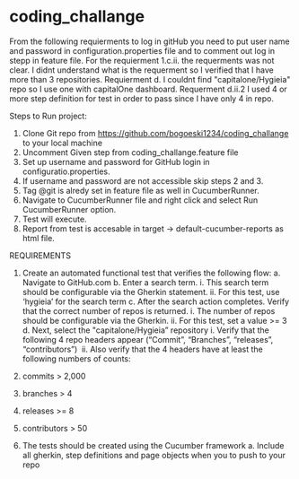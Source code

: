 # coding_challange

From the following requierments to log in gitHub you need to put user name and password in configuration.properties file and to comment out log in stepp in feature file.
For the requierment 1.c.ii. the requerments was not clear. I didnt understand what is the requerment so I verified that I have more than 3 repositories. 
Requierment d. I couldnt find "capitalone/Hygieia" repo so I use one with capitalOne dashboard. 
Requerment d.ii.2 I used 4 or more step definition for test in order to pass since I have only 4 in repo.

Steps to Run project: 
1. Clone Git repo from https://github.com/bogoeski1234/coding_challange to your local machine 
2. Uncomment Given step from coding_challange.feature file 
3. Set up username and password for GitHub login in configuratio.properties. 
4. If username and password are not accessible skip steps 2 and 3. 
5. Tag @git is alredy set in feature file as well in CucumberRunner.
6. Navigate to CucumberRunner file and right click and select Run CucumberRunner option. 
7. Test will execute. 
8. Report from test is accesable in target -> default-cucumber-reports as html file.


REQUIREMENTS
1. Create an automated functional test that verifies the following flow:
a. Navigate to GitHub.com
b. Enter a search term.
i. This search term should be configurable via the Gherkin statement.
ii. For this test, use ‘hygieia’ for the search term
c. After the search action completes. Verify that the correct number of repos is returned.
i. The number of repos should be configurable via the Gherkin.
ii. For this test, set a value &gt;= 3
d. Next, select the &quot;capitalone/Hygieia” repository
i. Verify that the following 4 repo headers appear (“Commit”, “Branches”, “releases”, “contributors”) 
ii. Also verify that the 4 headers have at least the following numbers of counts: 
1. commits &gt; 2,000
2. branches &gt; 4
3. releases &gt;= 8
4. contributors &gt; 50

2. The tests should be created using the Cucumber framework
a. Include all gherkin, step definitions and page objects when you to push to your repo
